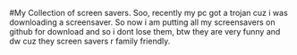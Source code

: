 #My Collection of screen savers.
Soo, recently my pc got a trojan cuz i was downloading a screensaver. So now i am putting all my screensavers on github for download and so i dont lose them, btw they are very funny and dw cuz they screen savers r family friendly.
